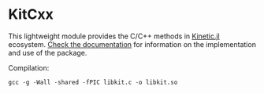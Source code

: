 # KitCxx

This lightweight module provides the C/C++ methods in [Kinetic.jl](https://github.com/vavrines/Kinetic.jl) ecosystem. [Check the documentation](https://xiaotianbai.com/Kinetic.jl/dev/) for information on the implementation and use of the package.

Compilation:

```
gcc -g -Wall -shared -fPIC libkit.c -o libkit.so
```